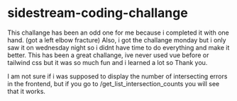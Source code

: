 # sidestream-coding-challange

This challange has been an odd one for me because i completed it with one hand. (got a left elbow fracture)
Also, i got the challange monday but i only saw it on wednesday night so i didnt have time to do everything and make it better.
This has been a great challange, ive never used vue before or tailwind css but it was so much fun and i learned a lot so Thank you.

I am not sure if i was supposed to display the number of intersecting errors in the frontend, but if you go to /get_list_intersection_counts you will see that it works.

